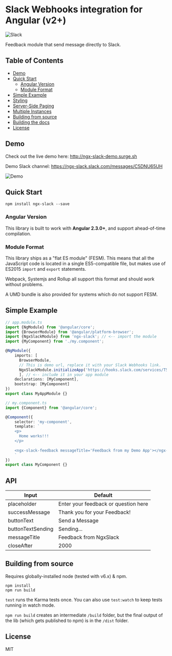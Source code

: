 # Slack Webhooks integration for Angular (v2+)

![Slack](https://fst.slack-edge.com/66f9/img/icons/ios-114.png "Slack")


Feedback module that send message directly to Slack.

## Table of Contents

* [Demo](#demo)
* [Quick Start](#quick-start)
  + [Angular Version](#angular-version)
  + [Module Format](#module-format)
* [Simple Example](#simple-example)
* [Styling](#styling)
* [Server-Side Paging](#server-side-paging)
* [Multiple Instances](#multiple-instances)
* [Building from source](#building-from-source)
* [Building the docs](#building-the-docs)
* [License](#license)


## Demo

Check out the live demo here: http://ngx-slack-demo.surge.sh

Demo Slack channel: https://ngx-slack.slack.com/messages/C5DNU65UH

![Demo](https://media.giphy.com/media/26FmQTavFr58Hj7W0/giphy.gif "Demo")


## Quick Start

```
npm install ngx-slack --save
```

### Angular Version

This library is built to work with **Angular 2.3.0+**, and support ahead-of-time compilation.

### Module Format

This library ships as a "flat ES module" (FESM). This means that all the JavaScript code is located in a single ES5-compatible file, but makes use of ES2015 `import` and `export` statements.

Webpack, Systemjs and Rollup all support this format and should work without problems.

A UMD bundle is also provided for systems which do not support FESM.

## Simple Example

```TypeScript
// app.module.ts
import {NgModule} from '@angular/core';
import {BrowserModule} from '@angular/platform-browser';
import {NgxSlackModule} from 'ngx-slack'; // <-- import the module
import {MyComponent} from './my.component';

@NgModule({
    imports: [
      BrowserModule,
      // This is demo url, replace it with your Slack Webhooks link.
      NgxSlackModule.initializeApp('https://hooks.slack.com/services/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'),
      ], // <-- include it in your app module
    declarations: [MyComponent],
    bootstrap: [MyComponent]
})
export class MyAppModule {}
```

```TypeScript
// my.component.ts
import {Component} from '@angular/core';

@Component({
    selector: 'my-component',
    template: `
    <p>
      Home works!!!
    </p>
       
    <ngx-slack-feedback messageTitle='Feedback from my Demo App'></ngx-slack-feedback>
    `
})
export class MyComponent {}
```

## API

| Input | Default |
| --- | --- |
|  placeholder | Enter your feedback or question here  |
|  successMessage | Thank you for your Feedback!  |
|  buttonText | Send a Message  |
|  buttonTextSending | Sending... |
|  messageTitle | Feedback from NgxSlack  |
|  closeAfter | 2000  |


## Building from source

Requires globally-installed node (tested with v6.x) & npm. 

```
npm install
npm run build 
```
`test` runs the Karma tests once. You can also use `test:watch` to keep tests running in watch mode.

`npm run build` creates an intermediate `/build` folder, but the final output of the lib (which gets published to npm) is in the `/dist` folder.

## License

MIT
